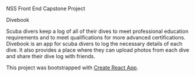 NSS Front End Capstone Project

Divebook 

Scuba divers keep a log of all of their dives to meet professional education requirements and to meet qualifications for more advanced certifications.  Divebook is an app for scuba divers to log the necessary details of each dive.  It also provides a place where they can upload photos from each dive and share their dive log with friends.


This project was bootstrapped with [Create React App](https://github.com/facebook/create-react-app).


